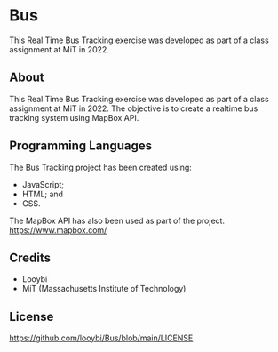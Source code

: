 # Bus
This Real Time Bus Tracking exercise was developed as part of a class assignment at MiT in 2022.

## About
This Real Time Bus Tracking exercise was developed as part of a class assignment at MiT in 2022. The objective is to create a realtime bus tracking system using MapBox API.

## Programming Languages
The Bus Tracking project has been created using:
* JavaScript;
* HTML; and
* CSS.

The MapBox API has also been used as part of the project.
https://www.mapbox.com/

## Credits
* Looybi
* MiT (Massachusetts Institute of Technology)

## License

https://github.com/looybi/Bus/blob/main/LICENSE
